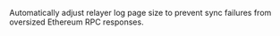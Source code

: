 Automatically adjust relayer log page size to prevent sync failures from oversized Ethereum RPC responses.